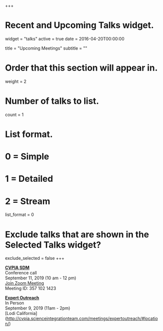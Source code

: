 +++
# Recent and Upcoming Talks widget.
widget = "talks"
active = true
date = 2016-04-20T00:00:00

title = "Upcoming Meetings"
subtitle = ""

# Order that this section will appear in.
weight = 2

# Number of talks to list.
count = 1

# List format.
#   0 = Simple
#   1 = Detailed
#   2 = Stream
list_format = 0

# Exclude talks that are shown in the Selected Talks widget?
exclude_selected = false
+++

**[CVPIA SDM](http://cvpia.scienceintegrationteam.com/meetings/)**     
Conference call     
September 11, 2019 (10 am - 12 pm)       
[Join Zoom Meeting](https://oregonstate.zoom.us/j/3571021423)     
Meeting ID: 357 102 1423 

**[Expert Outreach](http://cvpia.scienceintegrationteam.com/meetings/expertoutreach/)**    
In Person    
September 9, 2019 (11am - 2pm)    
[Lodi California] (http://cvpia.scienceintegrationteam.com/meetings/expertoutreach/#location/)


